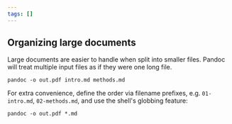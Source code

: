 ```yaml
---
tags: []
---
```


## Organizing large documents

Large documents are easier to handle when split into smaller files.
Pandoc will treat multiple input files as if they were one long file.

    pandoc -o out.pdf intro.md methods.md

For extra convenience, define the order via filename prefixes,
e.g. `01-intro‍.md`, `02-methods‍.md`, and use the shell's globbing
feature:

    pandoc -o out.pdf *.md
